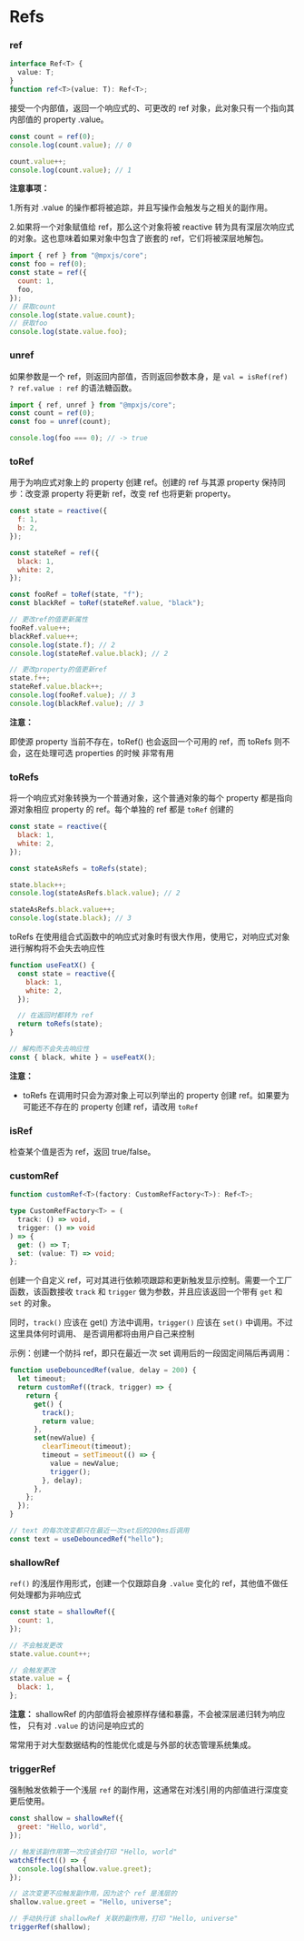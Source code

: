 # Refs

### ref

```ts
interface Ref<T> {
  value: T;
}
function ref<T>(value: T): Ref<T>;
```

接受一个内部值，返回一个响应式的、可更改的 ref 对象，此对象只有一个指向其内部值的 property .value。

```js
const count = ref(0);
console.log(count.value); // 0

count.value++;
console.log(count.value); // 1
```

**注意事项：**

1.所有对 .value 的操作都将被追踪，并且写操作会触发与之相关的副作用。

2.如果将一个对象赋值给 ref，那么这个对象将被 reactive 转为具有深层次响应式的对象。这也意味着如果对象中包含了嵌套的 ref，它们将被深层地解包。

```js
import { ref } from "@mpxjs/core";
const foo = ref(0);
const state = ref({
  count: 1,
  foo,
});
// 获取count
console.log(state.value.count);
// 获取foo
console.log(state.value.foo);
```

### unref

如果参数是一个 ref，则返回内部值，否则返回参数本身，是 `val = isRef(ref) ? ref.value : ref` 的语法糖函数。

```js
import { ref, unref } from "@mpxjs/core";
const count = ref(0);
const foo = unref(count);

console.log(foo === 0); // -> true
```

### toRef

用于为响应式对象上的 property 创建 ref。创建的 ref 与其源 property 保持同步：改变源 property
将更新 ref，改变 ref 也将更新 property。

```js
const state = reactive({
  f: 1,
  b: 2,
});

const stateRef = ref({
  black: 1,
  white: 2,
});

const fooRef = toRef(state, "f");
const blackRef = toRef(stateRef.value, "black");

// 更改ref的值更新属性
fooRef.value++;
blackRef.value++;
console.log(state.f); // 2
console.log(stateRef.value.black); // 2

// 更改property的值更新ref
state.f++;
stateRef.value.black++;
console.log(fooRef.value); // 3
console.log(blackRef.value); // 3
```

**注意：**

即使源 property 当前不存在，toRef() 也会返回一个可用的 ref，而 toRefs 则不会，这在处理可选 properties 的时候
非常有用

### toRefs

将一个响应式对象转换为一个普通对象，这个普通对象的每个 property 都是指向源对象相应 property 的 ref。每个单独的 ref 都是 `toRef` 创建的

```js
const state = reactive({
  black: 1,
  white: 2,
});

const stateAsRefs = toRefs(state);

state.black++;
console.log(stateAsRefs.black.value); // 2

stateAsRefs.black.value++;
console.log(state.black); // 3
```

toRefs 在使用组合式函数中的响应式对象时有很大作用，使用它，对响应式对象进行解构将不会失去响应性

```js
function useFeatX() {
  const state = reactive({
    black: 1,
    white: 2,
  });

  // 在返回时都转为 ref
  return toRefs(state);
}

// 解构而不会失去响应性
const { black, white } = useFeatX();
```

**注意：**

- toRefs 在调用时只会为源对象上可以列举出的 property 创建 ref。如果要为可能还不存在的 property
  创建 ref，请改用 `toRef`

### isRef

检查某个值是否为 ref，返回 true/false。

### customRef

```ts
function customRef<T>(factory: CustomRefFactory<T>): Ref<T>;

type CustomRefFactory<T> = (
  track: () => void,
  trigger: () => void
) => {
  get: () => T;
  set: (value: T) => void;
};
```

创建一个自定义 ref，可对其进行依赖项跟踪和更新触发显示控制。需要一个工厂函数，该函数接收 `track` 和 `trigger`
做为参数，并且应该返回一个带有 `get` 和 `set` 的对象。

同时，`track()` 应该在 get() 方法中调用，`trigger()` 应该在 `set()` 中调用。不过这里具体何时调用、
是否调用都将由用户自己来控制

示例：创建一个防抖 ref，即只在最近一次 set 调用后的一段固定间隔后再调用：

```js
function useDebouncedRef(value, delay = 200) {
  let timeout;
  return customRef((track, trigger) => {
    return {
      get() {
        track();
        return value;
      },
      set(newValue) {
        clearTimeout(timeout);
        timeout = setTimeout(() => {
          value = newValue;
          trigger();
        }, delay);
      },
    };
  });
}

// text 的每次改变都只在最近一次set后的200ms后调用
const text = useDebouncedRef("hello");
```

### shallowRef

`ref()` 的浅层作用形式，创建一个仅跟踪自身 `.value` 变化的 ref，其他值不做任何处理都为非响应式

```js
const state = shallowRef({
  count: 1,
});

// 不会触发更改
state.value.count++;

// 会触发更改
state.value = {
  black: 1,
};
```

**注意：**
shallowRef 的内部值将会被原样存储和暴露，不会被深层递归转为响应性， 只有对 `.value` 的访问是响应式的

常常用于对大型数据结构的性能优化或是与外部的状态管理系统集成。

### triggerRef

强制触发依赖于一个浅层 `ref` 的副作用，这通常在对浅引用的内部值进行深度变更后使用。

```js
const shallow = shallowRef({
  greet: "Hello, world",
});

// 触发该副作用第一次应该会打印 "Hello, world"
watchEffect(() => {
  console.log(shallow.value.greet);
});

// 这次变更不应触发副作用，因为这个 ref 是浅层的
shallow.value.greet = "Hello, universe";

// 手动执行该 shallowRef 关联的副作用，打印 "Hello, universe"
triggerRef(shallow);
```
